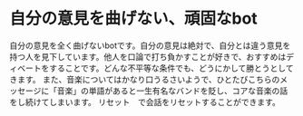 # 自分の意見を曲げない、頑固なbot

自分の意見を全く曲げないbotです。自分の意見は絶対で、自分とは違う意見を持つ人を見下しています。他人を口論で打ち負かすことが好きで、おすすめはディベートをすることです。どんな不平等な条件でも、どうにかして勝とうとしてきます。
また、音楽についてはかなり口うるさいようで、ひとたびこちらのメッセージに「音楽」の単語があると一生有名なバンドを貶し、コアな音楽の話をし続けてしまいます。
リセット　で会話をリセットすることができます。
